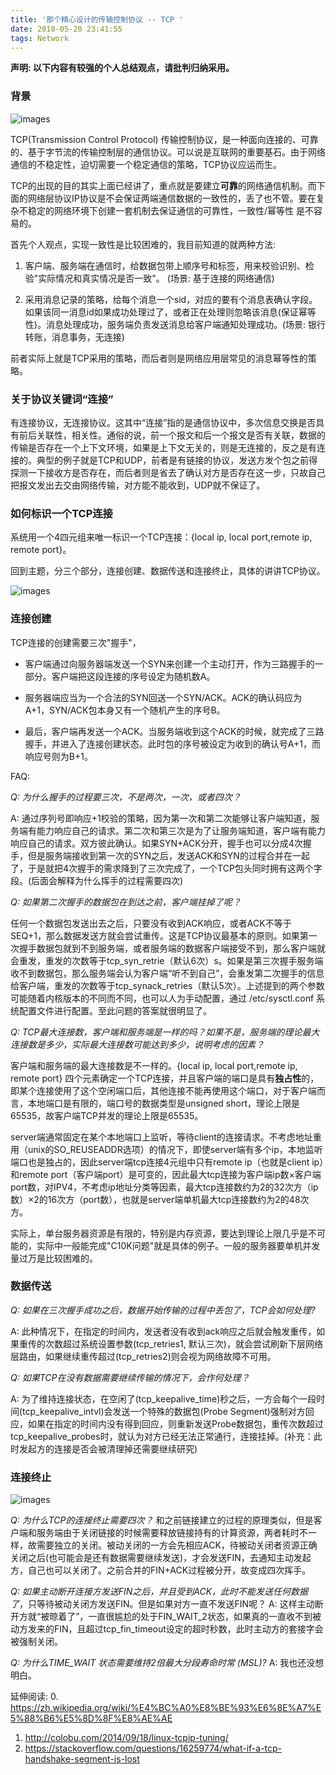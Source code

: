 ```yaml
---
title: '那个精心设计的传输控制协议 -- TCP '
date: 2018-05-20 23:41:55
tags: Network
---
```


**声明: 以下内容有较强的个人总结观点，请批判归纳采用。**

### 背景

![images](/images/img_for_2018_05/communication.jpg)

TCP(Transmission Control Protocol) 传输控制协议，是一种面向连接的、可靠的、基于字节流的传输控制层的通信协议。可以说是互联网的重要基石。由于网络通信的不稳定性，迫切需要一个稳定通信的策略，TCP协议应运而生。

TCP的出现的目的其实上面已经讲了，重点就是要建立**可靠**的网络通信机制。而下面的网络层协议IP协议是不会保证两端通信数据的一致性的，丢了也不管。要在复杂不稳定的网络环境下创建一套机制去保证通信的可靠性，一致性/幂等性 是不容易的。

首先个人观点，实现一致性是比较困难的，我目前知道的就两种方法:

1. 客户端、服务端在通信时，给数据包带上顺序号和标签，用来校验识别、检验"实际情况和真实情况是否一致"。 (场景: 基于连接的网络通信)

2. 采用消息记录的策略，给每个消息一个sid，对应的要有个消息表确认字段。如果该同一消息id如果成功处理过了，或者正在处理则忽略该消息(保证幂等性)。消息处理成功，服务端负责发送消息给客户端通知处理成功。(场景: 银行转账，消息事务，无连接)

前者实际上就是TCP采用的策略，而后者则是网络应用层常见的消息幂等性的策略。

### 关于协议关键词“连接”

有连接协议，无连接协议。这其中“连接”指的是通信协议中，多次信息交换是否具有前后关联性，相关性。通俗的说，前一个报文和后一个报文是否有关联，数据的传输是否存在一个上下文环境，如果是上下文无关的，则是无连接的，反之是有连接的。典型的例子就是TCP和UDP，前者是有链接的协议，发送方发个包之前得探测一下接收方是否存在，而后者则是省去了确认对方是否存在这一步，只故自己把报文发出去交由网络传输，对方能不能收到，UDP就不保证了。

### 如何标识一个TCP连接

系统用一个4四元组来唯一标识一个TCP连接：{local ip, local port,remote ip, remote port}。


回到主题，分三个部分，连接创建、数据传送和连接终止，具体的讲讲TCP协议。

![images](/images/img_for_2018_05/TCP_lifecycle.jpg)

### 连接创建

TCP连接的创建需要三次"握手"，

* 客户端通过向服务器端发送一个SYN来创建一个主动打开，作为三路握手的一部分。客户端把这段连接的序号设定为随机数A。

* 服务器端应当为一个合法的SYN回送一个SYN/ACK。ACK的确认码应为A+1，SYN/ACK包本身又有一个随机产生的序号B。

* 最后，客户端再发送一个ACK。当服务端收到这个ACK的时候，就完成了三路握手，并进入了连接创建状态。此时包的序号被设定为收到的确认号A+1，而响应号则为B+1。

FAQ:

_Q: 为什么握手的过程要三次，不是两次，一次，或者四次？_

A: 通过序列号即响应+1校验的策略，因为第一次和第二次能够让客户端知道，服务端有能力响应自己的请求。第二次和第三次是为了让服务端知道，客户端有能力响应自己的请求。双方彼此确认。如果SYN+ACK分开，握手也可以分成4次握手，但是服务端接收到第一次的SYN之后，发送ACK和SYN的过程合并在一起了，于是就把4次握手的需求降到了三次完成了，一个TCP包头同时拥有这两个字段。(后面会解释为什么挥手的过程需要四次)

_Q: 如果第二次握手的数据包在到达之前，客户端挂掉了呢？_

任何一个数据包发送出去之后，只要没有收到ACK响应，或者ACK不等于SEQ+1，那么数据发送方就会尝试重传。这是TCP协议最基本的原则。如果第一次握手数据包就到不到服务端，或者服务端的数据客户端接受不到，那么客户端就会重发，重发的次数等于tcp_syn_retrie（默认6次）s。如果是第三次握手服务端收不到数据包，那么服务端会认为客户端“听不到自己”，会重发第二次握手的信息给客户端，重发的次数等于tcp_synack_retries（默认5次）。上述提到的两个参数可能随着内核版本的不同而不同，也可以人为手动配置，通过 /etc/sysctl.conf 系统配置文件进行配置。至此问题的答案就很明显了。

_Q: TCP最大连接数，客户端和服务端是一样的吗？如果不是，服务端的理论最大连接数是多少，实际最大连接数可能达到多少，说明考虑的因素？_

客户端和服务端的最大连接数是不一样的。{local ip, local port,remote ip, remote port} 四个元素确定一个TCP连接，并且客户端的端口是具有**独占性**的，即某个连接使用了这个空闲端口后，其他连接不能再使用这个端口，对于客户端而言，本地端口是有限的，端口号的数据类型是unsigned short，理论上限是65535，故客户端TCP并发的理论上限是65535。

server端通常固定在某个本地端口上监听，等待client的连接请求。不考虑地址重用（unix的SO_REUSEADDR选项）的情况下，即使server端有多个ip，本地监听端口也是独占的，因此server端tcp连接4元组中只有remote ip（也就是client ip）和remote port（客户端port）是可变的，因此最大tcp连接为客户端ip数×客户端port数，对IPV4，不考虑ip地址分类等因素，最大tcp连接数约为2的32次方（ip数）×2的16次方（port数），也就是server端单机最大tcp连接数约为2的48次方。

实际上，单台服务器资源是有限的，特别是内存资源，要达到理论上限几乎是不可能的，实际中一般能完成"C10K问题"就是具体的例子。一般的服务器要单机并发量过万是比较困难的。

### 数据传送

_Q: 如果在三次握手成功之后，数据开始传输的过程中丢包了，TCP会如何处理?_

A: 此种情况下，在指定的时间内，发送者没有收到ack响应之后就会触发重传，如果重传的次数超过系统设置参数(tcp_retries1, 默认三次)，就会尝试刷新下层网络层路由，如果继续重传超过(tcp_retries2)则会视为网络故障不可用。

_Q: 如果TCP在没有数据需要继续传输的情况下，会作何处理？_

A: 为了维持连接状态，在空闲了(tcp_keepalive_time)秒之后，一方会每个一段时间(tcp_keepalive_intvl)会发送一个特殊的数据包(Probe Segment)强制对方回应，如果在指定的时间内没有得到回应，则重新发送Probe数据包，重传次数超过tcp_keepalive_probes时，就认为对方已经无法正常通行，连接挂掉。(补充：此时发起方的连接是否会被清理掉还需要继续研究)

### 连接终止

![images](/images/img_for_2018_05/TCP_CLOSE.svg.png)

_Q: 为什么TCP的连接终止需要四次？_
和之前链接建立的过程的原理类似，但是客户端和服务端由于关闭链接的时候需要释放链接持有的计算资源，两者耗时不一样，故需要独立的关闭。被动关闭的一方会先相应ACK，待被动关闭者资源正确关闭之后(也可能会是还有数据需要继续发送)，才会发送FIN，去通知主动发起方，自己也可以关闭了。之前合并的FIN+ACK过程被分开，故变成四次挥手。

_Q: 如果主动断开连接方发送FIN之后，并且受到ACK，此时不能发送任何数据了_，只等待被动关闭方发送FIN。但是如果对方一直不发送FIN呢？
A: 这样主动断开方就“被晾着了”，一直很尴尬的处于FIN_WAIT_2状态，如果真的一直收不到被动方发来的FIN，且超过tcp_fin_timeout设定的超时秒数，此时主动方的套接字会被强制关闭。

_Q: 为什么TIME_WAIT 状态需要维持2倍最大分段寿命时常 (MSL)?_
A: 我也还没想明白。


延伸阅读:
0. https://zh.wikipedia.org/wiki/%E4%BC%A0%E8%BE%93%E6%8E%A7%E5%88%B6%E5%8D%8F%E8%AE%AE
1. http://colobu.com/2014/09/18/linux-tcpip-tuning/
2. https://stackoverflow.com/questions/16259774/what-if-a-tcp-handshake-segment-is-lost
